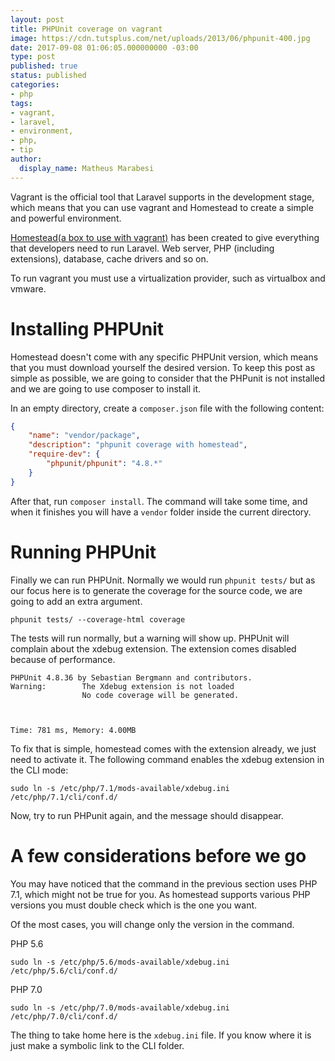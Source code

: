 ```yaml
---
layout: post
title: PHPUnit coverage on vagrant
image: https://cdn.tutsplus.com/net/uploads/2013/06/phpunit-400.jpg
date: 2017-09-08 01:06:05.000000000 -03:00
type: post
published: true
status: published
categories:
- php
tags:
- vagrant,
- laravel,
- environment,
- php,
- tip
author:
  display_name: Matheus Marabesi
---
```


Vagrant is the official tool that Laravel supports in the development stage, 
which means that you can use vagrant and Homestead to create a simple and 
powerful environment.

[Homestead(a box to use with vagrant)](https://github.com/laravel/homestead) has
 been created to give everything that developers need to run Laravel. Web server, 
 PHP (including extensions), database, cache drivers and so on.

To run vagrant you must use a virtualization provider, such as virtualbox and
vmware.

# Installing PHPUnit

Homestead doesn't come with any specific PHPUnit version, which means that
you must download yourself the desired version. To keep this post as simple
as possible, we are going to consider that the PHPunit is not installed and we are going to use
composer to install it.

In an empty directory, create a `composer.json` file with the following content:

```json
{
    "name": "vendor/package",
    "description": "phpunit coverage with homestead",
    "require-dev": {
        "phpunit/phpunit": "4.8.*"
    }
}
```

After that, run `composer install`. The command will take some time, and
when it finishes you will have a  `vendor` folder inside the current directory.

# Running PHPUnit

Finally we can run PHPUnit. Normally we would run `phpunit tests/` but
as our focus here is to generate the coverage for the source code, we are
going to add an extra argument.

```
phpunit tests/ --coverage-html coverage
```

The tests will run normally, but a warning will show up. PHPUnit will complain
about the xdebug extension. The extension comes disabled because of performance.

```
PHPUnit 4.8.36 by Sebastian Bergmann and contributors.
Warning:        The Xdebug extension is not loaded
                No code coverage will be generated.



Time: 781 ms, Memory: 4.00MB
```

To fix that is simple, homestead comes with the extension already, we just 
need to activate it. The following command enables the xdebug extension
in the CLI mode:

```
sudo ln -s /etc/php/7.1/mods-available/xdebug.ini /etc/php/7.1/cli/conf.d/
```

Now, try to run PHPunit again, and the message should disappear. 

# A few considerations before we go

You may have noticed that the command in the previous section uses PHP 7.1,
which might not be true for you. As homestead supports various PHP versions
you must double check which is the one you want.

Of the most cases, you will change only the version in the command.

PHP 5.6
```
sudo ln -s /etc/php/5.6/mods-available/xdebug.ini /etc/php/5.6/cli/conf.d/
```

PHP 7.0
```
sudo ln -s /etc/php/7.0/mods-available/xdebug.ini /etc/php/7.0/cli/conf.d/
```

The thing to take home here is the `xdebug.ini` file. If you know where it is
just make a symbolic link to the CLI folder.